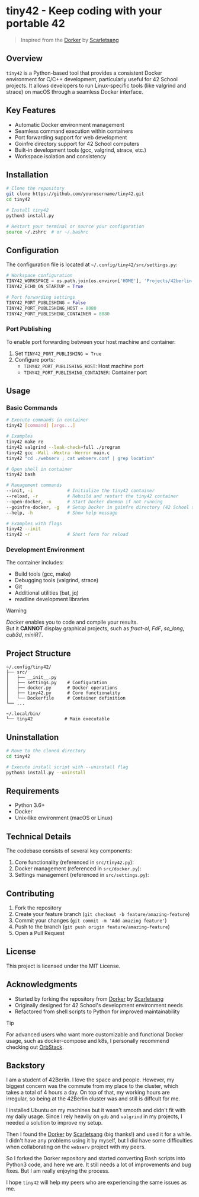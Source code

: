 # tiny42 - Keep coding with your portable 42

> Inspired from the [Dorker](https://github.com/Scarletsang/Dorker) by [Scarletsang](https://github.com/Scarletsang)

## Overview

`tiny42` is a Python-based tool that provides a consistent Docker environment for C/C++ development, particularly useful for 42 School projects. It allows developers to run Linux-specific tools (like valgrind and strace) on macOS through a seamless Docker interface.

## Key Features

- Automatic Docker environment management
- Seamless command execution within containers
- Port forwarding support for web development
- Goinfre directory support for 42 School computers
- Built-in development tools (gcc, valgrind, strace, etc.)
- Workspace isolation and consistency

## Installation

```bash
# Clone the repository
git clone https://github.com/yourusername/tiny42.git
cd tiny42

# Install tiny42
python3 install.py

# Restart your terminal or source your configuration
source ~/.zshrc  # or ~/.bashrc
```

## Configuration

The configuration file is located at `~/.config/tiny42/src/settings.py`:

```python
# Workspace configuration
TINY42_WORKSPACE = os.path.join(os.environ['HOME'], 'Projects/42berlin')
TINY42_ECHO_ON_STARTUP = True

# Port forwarding settings
TINY42_PORT_PUBLISHING = False
TINY42_PORT_PUBLISHING_HOST = 8080
TINY42_PORT_PUBLISHING_CONTAINER = 8080
```

### Port Publishing

To enable port forwarding between your host machine and container:

1. Set `TINY42_PORT_PUBLISHING = True`
2. Configure ports:
   - `TINY42_PORT_PUBLISHING_HOST`: Host machine port
   - `TINY42_PORT_PUBLISHING_CONTAINER`: Container port

## Usage

### Basic Commands

```bash
# Execute commands in container
tiny42 [command] [args...]

# Examples
tiny42 make re
tiny42 valgrind --leak-check=full ./program
tiny42 gcc -Wall -Wextra -Werror main.c
tiny42 "cd ./webserv ; cat webserv.conf | grep location"

# Open shell in container
tiny42 bash

# Management commands
--init, -i             # Initialize the tiny42 container
--reload, -r           # Rebuild and restart the tiny42 container
--open-docker, -o      # Start Docker daemon if not running
--goinfre-docker, -g   # Setup Docker in goinfre directory (42 School specific)
--help, -h             # Show help message

# Examples with flags
tiny42 --init
tiny42 -r              # Short form for reload
```

### Development Environment

The container includes:

- Build tools (gcc, make)
- Debugging tools (valgrind, strace)
- Git
- Additional utilities (bat, jq)
- readline development libraries

> [!WARNING]
> *Docker* enables you to code and compile your results.   
> But it **CANNOT** display graphical projects, such as *fract-ol*, *FdF*, *so_long*, *cub3d*, *miniRT*.

## Project Structure

```
~/.config/tiny42/
├── src/
│   ├── __init__.py
│   ├── settings.py    # Configuration
│   ├── docker.py      # Docker operations
│   ├── tiny42.py      # Core functionality
│   └── Dockerfile     # Container definition
└── ...

~/.local/bin/
└── tiny42            # Main executable
```

## Uninstallation

```bash
# Move to the cloned directory
cd tiny42

# Execute install script with --uninstall flag
python3 install.py --uninstall
```

## Requirements

- Python 3.6+
- Docker
- Unix-like environment (macOS or Linux)

## Technical Details

The codebase consists of several key components:

1. Core functionality (referenced in `src/tiny42.py`):
2. Docker management (referenced in `src/docker.py`):
3. Settings management (referenced in `src/settings.py`):

## Contributing

1. Fork the repository
2. Create your feature branch (`git checkout -b feature/amazing-feature`)
3. Commit your changes (`git commit -m 'Add amazing feature'`)
4. Push to the branch (`git push origin feature/amazing-feature`)
5. Open a Pull Request

## License

This project is licensed under the MIT License.

## Acknowledgments

- Started by forking the repository from [Dorker](https://github.com/Scarletsang/Dorker) by [Scarletsang](https://github.com/Scarletsang)
- Originally designed for 42 School's development environment needs
- Refactored from shell scripts to Python for improved maintainability

> [!TIP]
> For advanced users who want more customizable and functional Docker usage, such as docker-compose and k8s, I personally recommend checking out [OrbStack](https://docs.orbstack.dev/).

## Backstory

I am a student of 42Berlin. I love the space and people. However, my biggest concern was the commute from my place to the cluster, which takes a total of 4 hours a day. On top of that, my working hours are irregular, so being at the 42Berlin cluster was and still is diffcult for me. 

I installed Ubuntu on my machines but it wasn't smooth and didn't fit with my daily usage. Since I rely heavily on `gdb` and `valgrind` in my projects, I needed a solution to improve my setup. 

Then I found the [Dorker](https://github.com/Scarletsang/Dorker) by [Scarletsang](https://github.com/Scarletsang) (big thanks!) and used it for a while. I didn't have any problems using it by myself, but I did have some difficulties when collaborating on the `webserv` project with my peers. 

So I forked the Dorker repository and started converting Bash scripts into Python3 code, and here we are. It still needs a lot of improvements and bug fixes. But I am really enjoying the process.

I hope `tiny42` will help my peers who are experiencing the same issues as me.
